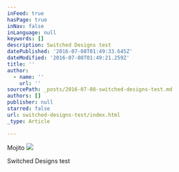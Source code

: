 ```yaml
---
inFeed: true
hasPage: true
inNav: false
inLanguage: null
keywords: []
description: Switched Designs test
datePublished: '2016-07-08T01:49:33.645Z'
dateModified: '2016-07-08T01:49:21.259Z'
title: ''
author:
  - name: ''
    url: ''
sourcePath: _posts/2016-07-08-switched-designs-test.md
authors: []
publisher: null
starred: false
url: switched-designs-test/index.html
_type: Article

---
```

Mojito
![](https://imgflo.herokuapp.com/graph/vahj1ThiexotieMo/254f8d453fd17e9f76b974e858d2f729/croprotate.jpg?cropheight=497&cropwidth=336&degrees=0&input=https%3A%2F%2Fthe-grid-user-content.s3-us-west-2.amazonaws.com%2Fee981213-cf40-4751-b918-b9e97dfe57cc.jpg&x=99&y=12)

Switched Designs test